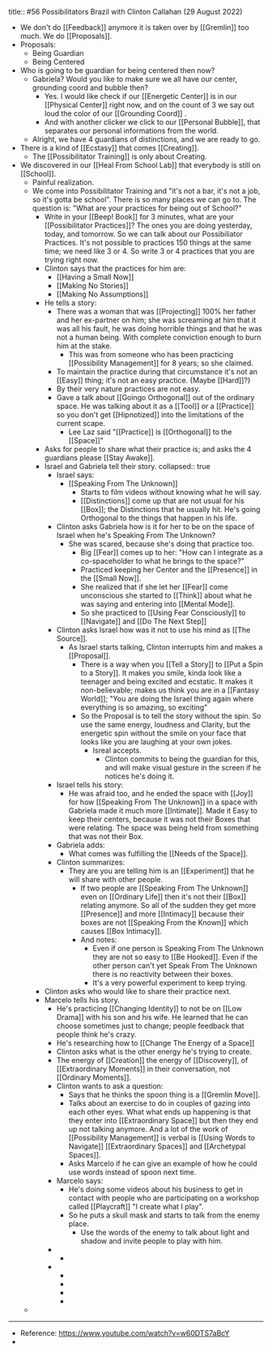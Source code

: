 title:: #56 Possibilitators Brazil with Clinton Callahan (29 August 2022)

- We don't do [[Feedback]] anymore it is taken over by [[Gremlin]] too much. We do [[Proposals]].
- Proposals:
	- Being Guardian
	- Being Centered
- Who is going to be guardian for being centered then now?
	- Gabriela? Would you like to make sure we all have our center, grounding coord and bubble then?
		- Yes. I would like check if our [[Energetic Center]] is in our [[Physical Center]] right now, and on the count of 3 we say out loud the color of our [[Grounding Coord]] .
		- And with another clicker we click to our [[Personal Bubble]], that separates our personal informations from the world.
	- Alright, we have 4 guardians of distinctions, and we are ready to go.
- There is a kind of [[Ecstasy]] that comes [[Creating]].
	- The [[Possibilitator Training]] is only about Creating.
- We discovered in our [[Heal From School Lab]]  that everybody is still on [[School]].
	- Painful realization.
	- We come into Possibilitator Training and "it's not a bar, it's not a job, so it's gotta be school". There is so many places we can go to. The question is: "What are your practices for being out of School?"
		- Write in your [[Beep! Book]] for 3 minutes, what are your  [[Possibilitator Practices]]? The ones you are doing yesterday, today, and tomorrow. So we can talk about our Possibiliator Practices. It's not possible to practices 150 things at the same time; we need like 3 or 4. So write 3 or 4 practices that you are trying right now.
		- Clinton says that the practices for him are:
			- [[Having a Small Now]]
			- [[Making No Stories]]
			- [[Making No Assumptions]]
		- He tells a story:
			- There was a woman that was [[Projecting]] 100% her father and her ex-partner on him; she was screaming at him that it was all his fault, he was doing horrible things and that he was not a human being. With complete conviction enough to burn him at the stake.
				- This was from someone who has been practicing [[Possibility Management]] for 8 years; so she claimed.
			- To maintain the practice during that circumstance it's not an [[Easy]] thing; it's not an easy practice. {Maybe [[Hard]]?}
			- By their very nature practices are not easy.
			- Gave a talk about [[Goingo Orthogonal]] out of the ordinary space. He was talking about it as a [[Tool]] or a [[Practice]] so you don't get [[Hipnotized]] into the limitations of the current scape.
				- Lee Laz said "[[Practice]] is [[Orthogonal]] to the [[Space]]"
		- Asks for people to share what their practice is; and asks the 4 guardians please [[Stay Awake]].
		- Israel and Gabriela tell their story.
		  collapsed:: true
			- Israel says:
				- [[Speaking From The Unknown]]
					- Starts to film videos without knowing what he will say.
					- [[Distinctions]] come up that are not usual for his [[Box]]; the Distinctions that he usually hit. He's going Orthogonal to the things that happen in his life.
			- Clinton asks Gabriela how is it for her to be on the space of Israel when he's Speaking From The Unknown?
				- She was scared, because she's doing that practice too.
					- Big [[Fear]] comes up to her: "How can I integrate as a co-spaceholder to what he brings to the space?"
					- Practiced keeping her Center and the [[Presence]] in the [[Small Now]].
					- She realized that if she let her [[Fear]] come unconscious she started to [[Think]] about what he was saying and entering into [[Mental Mode]].
					- So she practiced to [[Using Fear Consciously]] to [[Navigate]] and [[Do The Next Step]]
			- Clinton asks Israel how was it not to use his mind as [[The Source]].
				- As Israel starts talking, Clinton interrupts him and makes a [[Proposal]].
					- There is a way when you [[Tell a Story]] to [[Put a Spin to a Story]]. It makes you smile, kinda look like a teenager and being excited and ecstatic. It makes it non-believable; makes us think you are in a [[Fantasy World]]; "You are doing the Israel thing again where everything is so amazing, so exciting"
					- So the Proposal is to tell the story without the spin. So use the same energy, loudness and Clarity, but the energetic spin without the smile on your face that looks like you are laughing at your own jokes.
						- Isreal accepts.
							- Clinton commits to being the guardian for this, and will make visual gesture in the screen if he notices he's doing it.
			- Israel tells his story:
				- He was afraid too, and he ended the space with [[Joy]] for how [[Speaking From The Unknown]] in a space with Gabriela made it much more [[Intimate]]. Made it Easy to keep their centers, because it was not their Boxes that were relating. The space was being held from something that was not their Box.
			- Gabriela adds:
				- What comes was fulfilling the [[Needs of the Space]].
			- Clinton summarizes:
				- They are you are telling him is an [[Experiment]] that he will share with other people.
					- If two people are [[Speaking From The Unknown]] even on [[Ordinary Life]] then it's not their [[Box]] relating anymore. So all of the sudden they get more [[Presence]] and more [[Intimacy]] because their boxes are not [[Speaking From the Known]] which causes [[Box Intimacy]].
					- And notes:
						- Even if one person is Speaking From The Unknown they are not so easy to [[Be Hooked]]. Even if the other person can't yet Speak From The Unknown there is no reactivity between their boxes.
						- It's a very powerful experiment to keep trying.
		- Clinton asks who would like to share their practice next.
		- Marcelo tells his story.
			- He's practicing [[Changing Identity]] to not be on [[Low Drama]] with his son and his wife. He learned that he can choose sometimes just to change; people feedback that people think he's crazy.
			- He's researching how to [[Change The Energy of a Space]]
			- Clinton asks what is the other energy he's trying to create.
			- The energy of [[Creation]] the energy of [[Discovery]], of [[Extraordinary Moments]] in their conversation, not [[Ordinary Moments]].
			- Clinton wants to ask a question:
				- Says that he thinks the spoon thing is a [[Gremlin Move]].
				- Talks about an exercise to do in couples of gazing into each other eyes. What what ends up happening is that they enter into [[Extraordinary Space]] but then they end up not talking anymore. And a lot of the work of [[Possibility Management]] is verbal is [[Using Words to Navigate]] [[Extraordinary Spaces]] and [[Archetypal Spaces]].
				- Asks Marcelo if he can give an example of how he could use words instead of spoon next time.
			- Marcelo says:
				- He's doing some videos about his business to get in contact with people who are participating on a workshop called [[Playcraft]] "I create what I play".
				- So he puts a skull mask and starts to talk from the enemy place.
					- Use the words of the enemy to talk about light and shadow and invite people to play with him.
			-
				-
			-
				-
				-
				-
				-
	-
- ---
- Reference: https://www.youtube.com/watch?v=w60DTS7aBcY
-